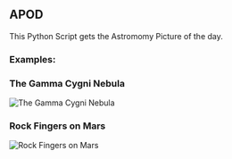 ## APOD

This Python Script gets the Astromomy Picture of the day.

### Examples:


### The Gamma Cygni Nebula

![The Gamma Cygni Nebula](https://user-images.githubusercontent.com/95668340/174534369-1f73e42d-2c12-4690-b491-7442004e22c4.jpg)



### Rock Fingers on Mars
![Rock Fingers on Mars](https://user-images.githubusercontent.com/95668340/174534391-f2795b04-7d20-4a73-884a-2bbb04a984af.jpg)
